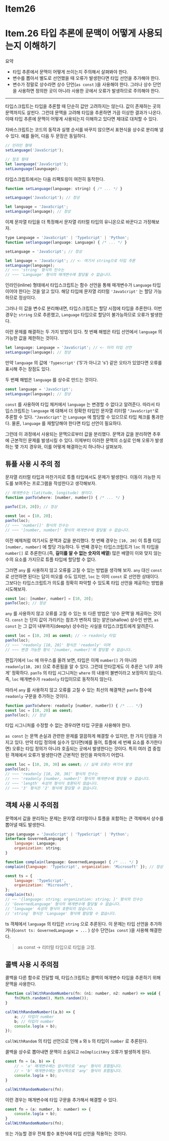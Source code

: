 # Item26

# Item.26 타입 추론에 문맥이 어떻게 사용되는지 이해하기

요약

- 타입 추론에서 문맥이 어떻게 쓰이는지 주의해서 살펴봐야 한다.
- 변수를 뽑아서 별도로 선언했을 때 오류가 발생한다면 타입 선언을 추가해야 한다.
- 변수가 정말로 상수라면 상수 단언(`as const` )을 사용해야 한다. 그러나 상수 단언을 사용하면 정의한 곳이 아니라 사용한 곳에서 오류가 발생하므로 주의해야 한다.

---

타입스크립트는 타입을 추론할 때 단순히 값만 고려하지는 않는다. 값이 존재하는 곳의 문맥까지도 살핀다. 그런데 문맥을 고려해 타입을 추론하면 가끔 이상한 결과가 나온다. 이때 타입 추론에 문맥이 어떻게 사용되는지 이해하고 있다면 제대로 대처할 수 있다.

자바스크립트는 코드의 동작과 실행 순서를 바꾸지 않으면서 표현식을 상수로 분리해 낼 수 있다. 예를 들어, 다음 두 문장은 동일하다.

```jsx
// 인라인 형태
setLanguage('JavaScript');

// 참조 형태
let launguage('JavaScript');
setLaunguage(launguage);
```

타입스크립트에서는 다음 리팩토링이 여전히 동작한다.

```jsx
function setLanguage(language: string) { /* ... */ }

setLanguage('JavaScript'); // 정상

let language = 'JavaScript';
setLanguage(language); // 정상
```

이제 문자열 타입을 더 특정해서 문자열 리터럴 타입의 유니온으로 바꾼다고 가정해보자.

```jsx
type Language = 'JavaScript' | 'TypeScript' | 'Python';
function setlanguage(language: Language) { /* ... */ }

setLanguage = 'JavaScript'; // 정상

let language = 'JavaScript'; // <- 여기서 string으로 타입 추론
setLanguage(language);
// ~~~ 'string' 형식의 인수는
// ~~~ 'Language' 형식의 매개변수에 할당될 수 없습니다.
```

인라인(inline) 형태에서 타입스크립트는 함수 선언을 통해 매개변수가 `Language` 타입이어야 한다는 것을 알고 있다. 해당 타입에 문자열 리터럴 `'JavaScript'` 는 할당 가능하므로 정상이다.

그러나 이 값을 변수로 분리해내면, 타입스크립트는 할당 시점에 타입을 추론한다. 이번 경우는 `string` 으로 추론했고, `Language` 타입으로 할당이 불가능하므로 오류가 발생한다.

이런 문제를 해결하는 두 가지 방법이 있다. 첫 번째 해법은 타입 선언에서 `language` 의 가능한 값을 제한하는 것이다.

```jsx
let language: Language = 'JavaScript'; // <- 미리 타입 선언
setLanguage(language); // 정상
```

만약 `language` 의 값에 `'Typescript'` (’S’가 아니고 ‘s’) 같은 오타가 있었다면 오류를 표시해 주는 장점도 있다.

두 번째 해법은 `language` 를 상수로 만드는 것이다.

```jsx
const language = 'JavaScript';
setLanguage(language); // 정상
```

`const` 를 사용하여 타입 체커에서 `language` 는 변경할 수 없다고 알려준다. 따라서 타입스크립트는 `language` 에 대해서 더 정확한 타입인 문자열 리터럴 `"JavaScript"`로 추론할 수 있다. `"JavaScript"` 는 `Language` 에 할당할 수 있으므로 타입 체크를 통과한다. 물론, `language` 를 재할당해야 한다면 타입 선언이 필요하다.

그런데 이 과정에서 사용되는 문맥으로부터 값을 분리했다. 문맥과 값을 분리하면 추후에 근본적인 문제를 발생시킬 수 있다. 이제부터 이러한 문맥의 소실로 인해 오류가 발생하는 몇 가지 경우와, 이를 어떻게 해결하는지 하나하나 살펴보자.

## 튜플 사용 시 주의 점

문자열 리터럴 타입과 마찬가지로 튜플 타입에서도 문제가 발생한다. 이동이 가능한 지도를 보여주는 프로그램을 작성한다고 생각해보자.

```jsx
// 매개변수는 (latitude, longitude) 쌍이다.
function panTo(where: [number, number]) { /* ... */ }

panTo([10, 20]); // 정상

const loc = [10, 20];
panTo(loc);
// ~~~ 'number[]' 형식의 인수는
// ~~~ '[number, number]' 형식의 매개변수에 할당될 수 없습니다.
```

이전 예제처럼 여기서도 문맥과 값을 분리했다. 첫 번째 경우는 `[10, 20]` 이 튜플 타입 `[number, number]` 에 할당 가능하다. 두 번째 경우는 타입스크립트가 `loc` 의 타입을 `number[]` 로 추론한다.(즉, **길이를 알 수 없는 숫자의 배열**) 많은 배열이 이와 맞지 않는 수의 요소를 가지므로 튜플 타입에 할당할 수 없다.

그러면 `any` 를 사용하지 않고 오류를 고칠 수 있는 방법을 생각해 보자. `any` 대신 `const` 로 선언하면 된다는 답이 떠오를 수도 있지만, `loc` 는 이미 `const` 로 선언한 상태이다. 그보다는 타입스크립트가 의도를 정확히 파악할 수 있도록 타입 선언을 제공하는 방법을 시도해보자.

```jsx
const loc: [number, number] = [10, 20];
panTo(loc); // 정상
```

`any` 를 사용하지 않고 오류를 고칠 수 있는 또 다른 방법은 ‘상수 문맥’을 제공하는 것이다. `const` 는 단지 값이 가리키는 참조가 변하지 않는 얕은(shallow) 상수인 반면, `as const` 는 그 값이 내부까지(deeply) 상수라는 사실을 타입스크립트에게 알려준다.

```jsx
const loc = [10, 20] as const; // -> readonly 타입
panTo(loc);
// ~~~ 'readonly [10, 20]' 형식은 'readonly' 이며
// ~~~ 변경 가능한 형식 '[number, number]'에 할당할 수 없습니다.
```

편집기에서 `loc` 에 마우스를 올려 보면, 타입은 이제 `number[]` 가 아니라 `readonly[10, 20]` 으로 추론됨을 알 수 있다. 그런데 안타깝게도 이 추론은 ‘너무 과하게’ 정확하다. `panTo` 의 타입 시그니처는 `where` 의 내용이 불변이라고 보장하지 않는다. 즉, `loc` 매개변수가 `readonly` 타입이므로 동작하지 않는다.

따라서 `any` 를 사용하지 않고 오류를 고칠 수 있는 최선의 해결책은 `panTo` 함수에 `readonly` 구문을 추가하는 것이다.

```jsx
function panTo(where: readonly [number, number]) { /* ... */}
const loc = [10, 20] as const;
panTo(loc); // 정상
```

타입 시그니처를 수정할 수 없는 경우라면 타입 구문을 사용해야 한다.

`as const` 는 문맥 손실과 관련한 문제를 깔끔하게 해결할 수 있지만, 한 가지 단점을 가지고 있다. 만약 타입 정의에 실수가 있다면(예를 들어, 튜플에 세 번째 요소를 추가한다면) 오류는 타입 정의가 아니라 호출되는 곳에서 발생한다는 것이다. 특히 여러 겹 중첩된 객체에서 오류가 발생한다면 근본적인 원인을 파악하기 어렵다.

```jsx
const loc = [10, 20, 30] as const; // 실제 오류는 여기서 발생
panTo(loc);
// ~~~ 'readonly [10, 20, 30]' 형식의 인수는
// ~~~ 'readonly [number, number]' 형식의 매개변수에 할당될 수 없습니다.
// ~~~ 'length' 속성의 형식이 호환되지 않습니다.
// ~~~ '3' 형식은 '2' 형식에 할당할 수 없습니다.
```

## 객체 사용 시 주의점

문맥에서 값을 분리하는 문제는 문자열 리터럴이나 튜플을 포함하는 큰 객체에서 상수를 뽑아낼 때도 발생한다.

```jsx
type Language = 'JavaScript' | 'TypeScript' | 'Python';
interface GovernedLanguage {
	language: Language;
	organization: string;
}

function complain(language: GovernedLanguage) { /* ... */ }
complain({language: 'TypeScript', organization: 'Microsoft' }); // 정상

const ts = {
	language: 'TypeScript',
	organization: 'Microsoft',
};
complain(ts);
// ~~ '{language: string; organization: string; }' 형식의 인수는
// 'GovernedLanguage' 형식의 매개변수에 할당될 수 없습니다.
// 'language' 속성의 형식이 호환되지 않습니다.
// 'string' 형식은 'Language' 형식에 할당할 수 없습니다.
```

ts 객체에서 `language` 의 타입은 `string` 으로 추론된다. 이 문제는 타입 선언을 추가하거나(`const ts: GovernedLanguage = ...`  ) 상수 단언(`as const` )을 사용해 해결한다.

> as const → 리터럴 타입으로 타입을 고정.
> 

## 콜백 사용 시 주의점

콜백을 다른 함수로 전달할 때, 타입스크립트는 콜백의 매개변수 타입을 추론하기 위해 문맥을 사용한다.

```jsx
function callWithRandomNumbers(fn: (n1: number, n2: number) => void {
	fn(Math.random(), Math.random());
}

callWithRandomNumber((a,b) => {
	a; // 타입이 number
	b; // 타입이 number
	console.log(a + b);
});
```

`callWithRandom` 의 타입 선언으로 인해 `a` 와 `b` 의 타입이 `number` 로 추론된다.

콜백을 상수로 뽑아내면 문맥이 소실되고 `noImplicitAny` 오류가 발생하게 된다.

```jsx
const fn = (a, b) => {
	// ~ 'a' 매개변수에는 암시적으로 'any' 형식이 포함됩니다.
	// ~ 'b' 매개변수에는 암시적으로 'any' 형식이 포함됩니다.
	console.log(a + b);
}

callWithRandomNumbers(fn);
```

이런 경우는 매개변수에 타입 구문을 추가해서 해결할 수 있다.

```jsx
const fn = (a: number, b: number) => {
	console.log(a + b);
}
callWithRandomNumbers(fn);
```

또는 가능할 경우 전체 함수 표현식에 타입 선언을 적용하는 것이다.
